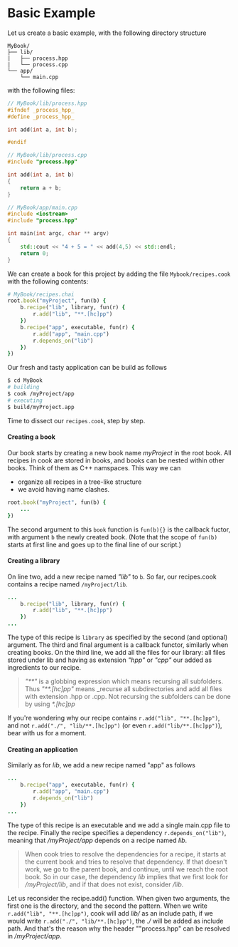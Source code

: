 # Basic Example

Let us create a basic example, with the following directory structure
~~~
MyBook/
├── lib/
|   ├── process.hpp
|   └── process.cpp
└── app/
    └── main.cpp
~~~

with the following files:

```c++
// MyBook/lib/process.hpp 
#ifndef _process_hpp_
#define _process_hpp_

int add(int a, int b);

#endif
```
```c++
// MyBook/lib/process.cpp
#include "process.hpp"

int add(int a, int b)
{
    return a + b;
}
```
```c++
// MyBook/app/main.cpp
#include <iostream>
#include "process.hpp"

int main(int argc, char ** argv)
{
    std::cout << "4 + 5 = " << add(4,5) << std::endl;
    return 0;
}
```

We can create a book for this project by adding the file `Mybook/recipes.cook` with the following contents:
```ruby
# MyBook/recipes.chai
root.book("myProject", fun(b) {
    b.recipe("lib", library, fun(r) {
        r.add("lib", "**.[hc]pp")
    })
    b.recipe("app", executable, fun(r) {
        r.add("app", "main.cpp")
        r.depends_on("lib")
    })
})
```

Our fresh and tasty application can be build as follows
```bash
$ cd MyBook
# building
$ cook /myProject/app
# executing
$ build/myProject.app
```

Time to dissect our `recipes.cook`, step by step.

#### Creating a book

Our book starts by creating a new book name _myProject_ in the root book. All recipes in cook are stored in books, and books can be nested within other books. Think of them as C++ namspaces. This way we can
 * organize all recipes in a tree-like structure
 * we avoid having name clashes.

```ruby
root.book("myProject", fun(b) {
    ...
})
```
The second argument to this `book` function is `fun(b){}` is the callback fuctor, with argument `b` the newly created book. (Note that the scope of `fun(b)` starts at first line and goes up to the final line of our script.)

#### Creating a library

On line two, add a new recipe named _"lib"_ to `b`. So far, our recipes.cook contains a recipe named `/myProject/lib`. 
```ruby
...
    b.recipe("lib", library, fun(r) {
        r.add("lib", "**.[hc]pp")
    })
...
```
The type of this recipe is `library` as specified by the second (and optional) argument. The third and final argument is a callback functor, similarly when creating books.
On the third line, we add all the files for our library: all files stored under lib and having as extension _"hpp"_ or _"cpp"_ our added as ingredients to our recipe. 

> _"**"_ is a globbing expression which means recursing all subfolders. Thus _"**.[hc]pp"_ means _recurse all subdirectories and add all files with extension .hpp or .cpp. Not recursing the subfolders can be done by using _*.[hc]pp_

If you're wondering why our recipe contains `r.add("lib", "**.[hc]pp")`, and not `r.add("./", "lib/**.[hc]pp")` (or even `r.add("lib/**.[hc]pp")`), bear with us for a moment. 

#### Creating an application

Similarly as for _lib_, we add a new recipe named "app" as follows
```ruby
...
    b.recipe("app", executable, fun(r) {
        r.add("app", "main.cpp")
        r.depends_on("lib")
    })
...
```
The type of this recipe is an executable and we add a single main.cpp file to the recipe. Finally the recipe specifies a dependency `r.depends_on("lib")`, meaning that _/myProject/app_ depends on a recipe named _lib_. 

> When cook tries to resolve the dependencies for a recipe, it starts at the current book and tries to resolve that dependency. If that doesn't work, we go to the parent book, and continue, until we reach the root book. So in our case, the dependency _lib_ implies that we first look for _/myProject/lib_, and if that does not exist, consider _/lib_. 

Let us reconsider the recipe.add() function. When given two arguments, the first one is the directory, and the second the pattern. When we write `r.add("lib", "**.[hc]pp")`, cook will add _lib/_ as an include path, if we would write `r.add("./", "lib/**.[hc]pp")`, the _./_ will be added as include path. And that's the reason why the header ""process.hpp" can be resolved in _/myProject/app_.
